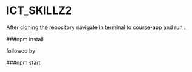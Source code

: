 # ICT_SKILLZ2

After cloning the repository navigate in terminal to course-app and run :

###npm install

followed by

###npm start
